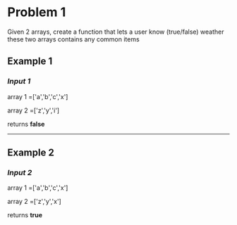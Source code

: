 # Problem 1

Given 2 arrays, create a function that  lets a user know (true/false) weather these two arrays contains any common items

## Example 1

### *Input 1*

array 1 =['a','b','c','x']

array 2 =['z','y','i']

returns **false**

---

## Example 2

### *Input 2*

array 1 =['a','b','c','x']

array 2 =['z','y','x']

returns **true**
